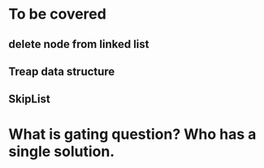 # To be covered
## delete node from linked list
## Treap data structure
## SkipList


# What is gating question? Who has a single solution.